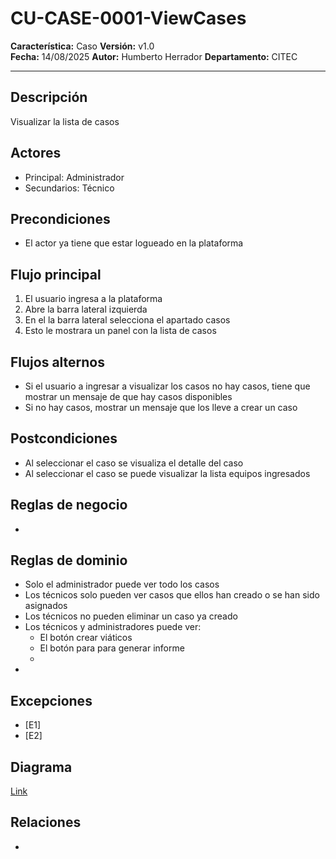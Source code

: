# CU-CASE-0001-ViewCases

**Característica:** Caso
**Versión:** v1.0  
**Fecha:** 14/08/2025
**Autor:** Humberto Herrador
**Departamento:** CITEC

---

## Descripción
Visualizar la lista de casos

## Actores
- Principal: Administrador
- Secundarios: Técnico

## Precondiciones
- El actor ya tiene que estar logueado en la plataforma

## Flujo principal
1. El usuario ingresa a la plataforma
2. Abre la barra lateral izquierda 
3. En el la barra lateral selecciona  el apartado casos
4. Esto le mostrara un panel con la lista de casos

## Flujos alternos
- Si el usuario a ingresar a visualizar los casos no hay casos, tiene que mostrar un mensaje de que hay casos disponibles
- Si no hay casos, mostrar un mensaje que los lleve a crear un caso

## Postcondiciones
- Al seleccionar el caso se visualiza el detalle del caso
- Al seleccionar el caso se puede visualizar la lista equipos ingresados

## Reglas de negocio
- 

## Reglas de dominio
- Solo el administrador puede ver todo los casos
- Los técnicos solo pueden ver casos que ellos han creado o se han sido asignados
- Los técnicos no pueden eliminar un caso ya creado
- Los técnicos y administradores puede ver: 
   - El botón crear viáticos
   - El botón para para generar informe
   - 
-  

## Excepciones
- [E1]
- [E2]

## Diagrama
[Link](https://app.diagrams.net/?src=about#Hgrupotecun-citec-wbeto/portal-tectrack-vite/use-case-diagram/src/casos-uso/caso/CU-CASE-0001-View-Cases.drawio)

## Relaciones
- 

<!--stackedit_data:
eyJoaXN0b3J5IjpbMTIwMjM5NzQ4NSwtNDE5MzAzODI3XX0=
-->